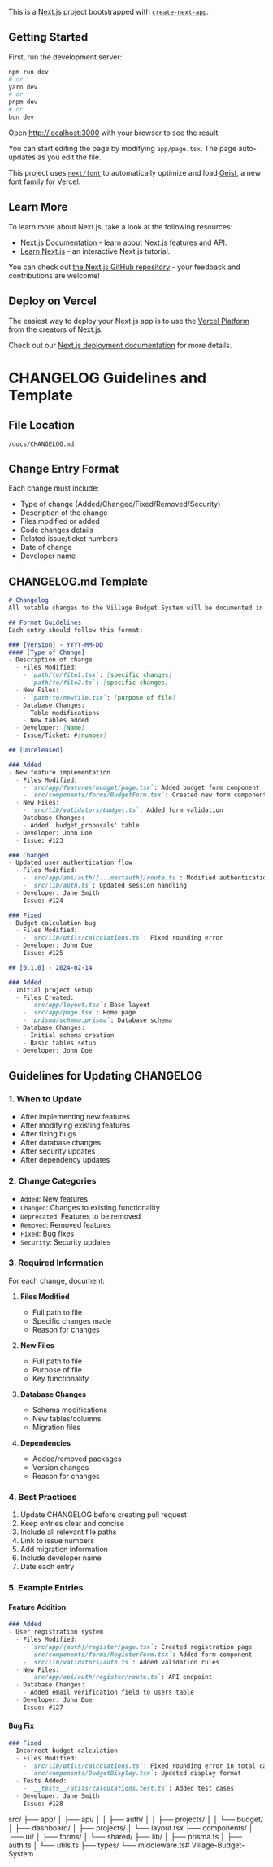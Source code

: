 This is a [Next.js](https://nextjs.org) project bootstrapped with [`create-next-app`](https://nextjs.org/docs/app/api-reference/cli/create-next-app).

## Getting Started

First, run the development server:

```bash
npm run dev
# or
yarn dev
# or
pnpm dev
# or
bun dev
```

Open [http://localhost:3000](http://localhost:3000) with your browser to see the result.

You can start editing the page by modifying `app/page.tsx`. The page auto-updates as you edit the file.

This project uses [`next/font`](https://nextjs.org/docs/app/building-your-application/optimizing/fonts) to automatically optimize and load [Geist](https://vercel.com/font), a new font family for Vercel.

## Learn More

To learn more about Next.js, take a look at the following resources:

- [Next.js Documentation](https://nextjs.org/docs) - learn about Next.js features and API.
- [Learn Next.js](https://nextjs.org/learn) - an interactive Next.js tutorial.

You can check out [the Next.js GitHub repository](https://github.com/vercel/next.js) - your feedback and contributions are welcome!

## Deploy on Vercel

The easiest way to deploy your Next.js app is to use the [Vercel Platform](https://vercel.com/new?utm_medium=default-template&filter=next.js&utm_source=create-next-app&utm_campaign=create-next-app-readme) from the creators of Next.js.

Check out our [Next.js deployment documentation](https://nextjs.org/docs/app/building-your-application/deploying) for more details.

# CHANGELOG Guidelines and Template

## File Location
`/docs/CHANGELOG.md`

## Change Entry Format
Each change must include:
- Type of change (Added/Changed/Fixed/Removed/Security)
- Description of the change
- Files modified or added
- Code changes details
- Related issue/ticket numbers
- Date of change
- Developer name

## CHANGELOG.md Template

```markdown
# Changelog
All notable changes to the Village Budget System will be documented in this file.

## Format Guidelines
Each entry should follow this format:

### [Version] - YYYY-MM-DD
#### [Type of Change]
- Description of change
  - Files Modified:
    - `path/to/file1.tsx`: [specific changes]
    - `path/to/file2.ts`: [specific changes]
  - New Files:
    - `path/to/newfile.tsx`: [purpose of file]
  - Database Changes:
    - Table modifications
    - New tables added
  - Developer: [Name]
  - Issue/Ticket: #[number]

## [Unreleased]

### Added
- New feature implementation
  - Files Modified:
    - `src/app/features/budget/page.tsx`: Added budget form component
    - `src/components/forms/BudgetForm.tsx`: Created new form component
  - New Files:
    - `src/lib/validators/budget.ts`: Added form validation
  - Database Changes:
    - Added 'budget_proposals' table
  - Developer: John Doe
  - Issue: #123

### Changed
- Updated user authentication flow
  - Files Modified:
    - `src/app/api/auth/[...nextauth]/route.ts`: Modified authentication logic
    - `src/lib/auth.ts`: Updated session handling
  - Developer: Jane Smith
  - Issue: #124

### Fixed
- Budget calculation bug
  - Files Modified:
    - `src/lib/utils/calculations.ts`: Fixed rounding error
  - Developer: John Doe
  - Issue: #125

## [0.1.0] - 2024-02-14

### Added
- Initial project setup
  - Files Created:
    - `src/app/layout.tsx`: Base layout
    - `src/app/page.tsx`: Home page
    - `prisma/schema.prisma`: Database schema
  - Database Changes:
    - Initial schema creation
    - Basic tables setup
  - Developer: John Doe
```

## Guidelines for Updating CHANGELOG

### 1. When to Update
- After implementing new features
- After modifying existing features
- After fixing bugs
- After database changes
- After security updates
- After dependency updates

### 2. Change Categories
- `Added`: New features
- `Changed`: Changes to existing functionality
- `Deprecated`: Features to be removed
- `Removed`: Removed features
- `Fixed`: Bug fixes
- `Security`: Security updates

### 3. Required Information
For each change, document:
1. **Files Modified**
   - Full path to file
   - Specific changes made
   - Reason for changes

2. **New Files**
   - Full path to file
   - Purpose of file
   - Key functionality

3. **Database Changes**
   - Schema modifications
   - New tables/columns
   - Migration files

4. **Dependencies**
   - Added/removed packages
   - Version changes
   - Reason for changes

### 4. Best Practices
1. Update CHANGELOG before creating pull request
2. Keep entries clear and concise
3. Include all relevant file paths
4. Link to issue numbers
5. Add migration information
6. Include developer name
7. Date each entry

### 5. Example Entries

#### Feature Addition
```markdown
### Added
- User registration system
  - Files Modified:
    - `src/app/(auth)/register/page.tsx`: Created registration page
    - `src/components/forms/RegisterForm.tsx`: Added form component
    - `src/lib/validators/auth.ts`: Added validation rules
  - New Files:
    - `src/app/api/auth/register/route.ts`: API endpoint
  - Database Changes:
    - Added email verification field to users table
  - Developer: John Doe
  - Issue: #127
```

#### Bug Fix
```markdown
### Fixed
- Incorrect budget calculation
  - Files Modified:
    - `src/lib/utils/calculations.ts`: Fixed rounding error in total calculation
    - `src/components/BudgetDisplay.tsx`: Updated display format
  - Tests Added:
    - `__tests__/utils/calculations.test.ts`: Added test cases
  - Developer: Jane Smith
  - Issue: #128
```


src/
├── app/
│   ├── api/
│   │   ├── auth/
│   │   ├── projects/
│   │   └── budget/
│   ├── dashboard/
│   ├── projects/
│   └── layout.tsx
├── components/
│   ├── ui/
│   ├── forms/
│   └── shared/
├── lib/
│   ├── prisma.ts
│   ├── auth.ts
│   └── utils.ts
├── types/
└── middleware.ts# Village-Budget-System
